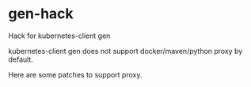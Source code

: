 # gen-hack
Hack for kubernetes-client gen

kubernetes-client gen does not support docker/maven/python proxy by default.

Here are some patches to support proxy.

